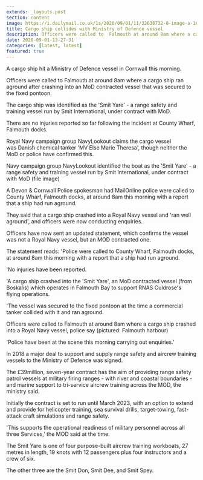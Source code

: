 ```yaml
---
extends: _layouts.post
section: content
image: https://i.dailymail.co.uk/1s/2020/09/01/11/32638732-0-image-a-162_1598956434077.jpg 
title: Cargo ship collides with Ministry of Defence vessel 
description: Officers were called to  Falmouth at around 8am where a cargo ship crashed into a Ministry of Defence vessel, the Smit Yare (file picture). 
date: 2020-09-01-13-27-31 
categories: [latest, latest] 
featured: true 
--- 
```

A cargo ship hit a Ministry of Defence vessel in Cornwall this morning.

Officers were called to Falmouth at around 8am where a cargo ship ran aground after crashing into an MoD contracted vessel that was secured to the fixed pontoon. 

The cargo ship was identified as the 'Smit Yare' - a range safety and training vessel run by Smit International, under contract with MoD. 

There are no injuries reported so far following the incident at County Wharf, Falmouth docks.

Royal Navy campaign group NavyLookout claims the cargo vessel was Danish chemical tanker 'MV Else Marie Theresa', though neither the MoD or police have confirmed this. 

Navy campaign group NavyLookout identified the boat as the 'Smit Yare' - a range safety and training vessel run by Smit International, under contract with MoD (file image)

A Devon & Cornwall Police spokesman had MailOnline police were called to County Wharf, Falmouth docks, at around 8am this morning with a report that a ship had run aground.  

They said that a cargo ship crashed into a Royal Navy vessel and 'ran well aground', and officers were now conducting enquiries.

Officers have now sent an updated statement, which confirms the vessel was not a Royal Navy vessel, but an MOD contracted one. 

The statement reads: 'Police were called to County Wharf, Falmouth docks, at around 8am this morning with a report that a ship had run aground.

'No injuries have been reported.

'A cargo ship crashed into the 'Smit Yare', an MoD contracted vessel (from Boskalis) which operates in Falmouth Bay to support RNAS Culdrose's flying operations. 

'The vessel was secured to the fixed pontoon at the time a commercial tanker collided with it and ran aground.

Officers were called to Falmouth at around 8am where a cargo ship crashed into a Royal Navy vessel, police say (pictured: Falmouth harbour) 

'Police have been at the scene this morning carrying out enquiries.'

In 2018 a major deal to support and supply range safety and aircrew training vessels to the Ministry of Defence was signed.

The £39million, seven-year contract has the aim of providing range safety patrol vessels at military firing ranges - with river and coastal boundaries - and marine support to tri-service aircrew training across the MOD, the ministry said.

Initially the contract is set to run until March 2023, with an option to extend and provide for helicopter training, sea survival drills, target-towing, fast-attack craft simulations and range safety. 

'This supports the operational readiness of military personnel across all three Services,' the MOD said at the time.

The Smit Yare is one of four purpose-built aircrew training workboats, 27 metres in length, 19 knots with 12 passengers plus four instructors and a crew of six. 

The other three are the Smit Don, Smit Dee, and Smit Spey. 

